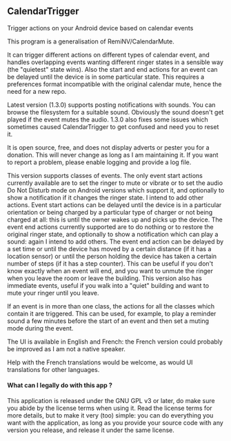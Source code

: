 CalendarTrigger
---------------

Trigger actions on your Android device based on calendar events

This program is a generalisation of RemiNV/CalendarMute.

It can trigger different actions on different types of calendar event, and handles overlapping events wanting different ringer states in a sensible way (the "quietest" state wins). Also the start and end actions for an event can be delayed until the device is in some particular state. This requires a preferences format incompatible with the original calendar mute, hence the need for a new repo.

Latest version (1.3.0) supports posting notifications with sounds. You can browse the filesystem for a suitable sound. Obviously the sound doesn't get played if the event mutes the audio. 1.3.0 also fixes some issues which sometimes caused CalendarTrigger to get confused and need you to reset it.

It is open source, free, and does not display adverts or pester you for a donation. This will never change as long as I am maintaining it. If you want to report a problem, please enable logging and provide a log file.

This version supports classes of events. The only event start actions currently available are to set the ringer to mute or vibrate or to set the audio Do Not Disturb mode on Android versions which support it, and optionally to show a notification if it changes the ringer state. I intend to add other actions. Event start actions can be delayed until the device is in a particular orientation or being charged by a particular type of charger or not being charged at all: this is until the owner wakes up and picks up the device. The event end actions currently supported are to do nothing or to restore the original ringer state, and optionally to show a notification which can play a sound: again I intend to add others. The event end action can be delayed by a set time or until the device has moved by a certain distance (if it has a location sensor) or until the person holding the device has taken a certain number of steps (if it has a step counter). This can be useful if you don't know exactly when an event will end, and you want to unmute the ringer when you leave the room or leave the building. This version also has immediate events, useful if you walk into a "quiet" building and want to mute your ringer until you leave.

If an event is in more than one class, the actions for all the classes which contain it are triggered. This can be used, for example, to play a reminder sound a few minutes before the start of an event and then set a muting mode during the event.

The UI is available in English and French: the French version could probably be improved as I am not a native speaker.

Help with the French translations would be welcome, as would UI translations for other languages.

#### What can I legally do with this app ?
This application is released under the GNU GPL v3 or later, do make sure you abide by the license terms when using it.
Read the license terms for more details, but to make it very (too) simple: you can do everything you want with the application, as long as you provide your source code with any version you release, and release it under the same license.
